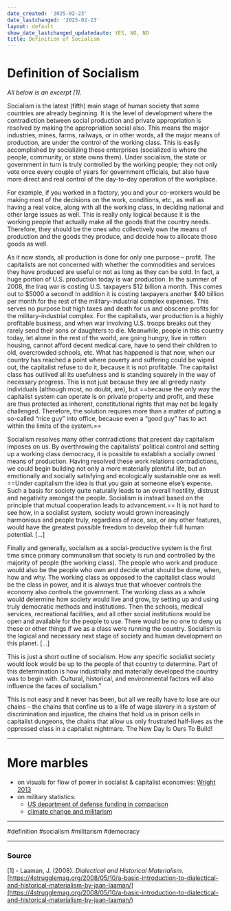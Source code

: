 ```yaml
---
date_created: '2025-02-23'
date_lastchanged: '2025-02-23'
layout: default
show_date_lastchanged_updatedauto: YES, NO, NO
title: Definition of Socialism
---
```

# Definition of Socialism  

*All below is an excerpt [1].*

Socialism is the latest (fifth) main stage of human society that some countries are already beginning. It is the level of development where the contradiction between social production and private appropriation is resolved by making the appropriation social also. This means the major industries, mines, farms, railways, or in other words, all the major means of production, are under the control of the working class. This is easily accomplished by socializing these enterprises (socialized is where the people, community, or state owns them). Under socialism, the state or government in turn is truly controlled by the working people; they not only vote once every couple of years for government officials, but also have more direct and real control of the day-to-day operation of the workplace.  

For example, if you worked in a factory, you and your co-workers would be making most of the decisions on the work, conditions, etc., as well as having a real voice, along with all the working class, in deciding national and other large issues as well. This is really only logical because it is the working people that actually make all the goods that the country needs. Therefore, they should be the ones who collectively own the means of production and the goods they produce, and decide how to allocate those goods as well.

As it now stands, all production is done for only one purpose – profit. The capitalists are not concerned with whether the commodities and services they have produced are useful or not as long as they can be sold. In fact, a huge portion of U.S. production today is war production. In the summer of 2008, the Iraq war is costing U.S. taxpayers $12 billion a month. This comes out to $5000 a second! In addition it is costing taxpayers another $40 billion per month for the rest of the military-industrial complex expenses. This serves no purpose but high taxes and death for us and obscene profits for the military-industrial complex. For the capitalists, war production is a highly profitable business, and when war involving U.S. troops breaks out they rarely send their sons or daughters to die. Meanwhile, people in this country today, let alone in the rest of the world, are going hungry, live in rotten housing, cannot afford decent medical care, have to send their children to old, overcrowded schools, etc. What has happened is that now, when our country has reached a point where poverty and suffering could be wiped out, the capitalist refuse to do it, because it is not profitable. The capitalist class has outlived all its usefulness and is standing squarely in the way of necessary progress. This is not just because they are all greedy nasty individuals (although most, no doubt, are), but ==because the only way the capitalist system can operate is on private property and profit, and these are thus protected as inherent, constitutional rights that may not be legally challenged. Therefore, the solution requires more than a matter of putting a so-called “nice guy” into office, because even a “good guy” has to act within the limits of the system.==

Socialism resolves many other contradictions that present day capitalism imposes on us. By overthrowing the capitalists’ political control and setting up a working class democracy, it is possible to establish a socially owned means of production. Having resolved these work relations contradictions, we could begin building not only a more materially plentiful life, but an emotionally and socially satisfying and ecologically sustainable one as well. ==Under capitalism the idea is that you gain at someone else’s expense. Such a basis for society quite naturally leads to an overall hostility, distrust and negativity amongst the people. Socialism is instead based on the principle that mutual cooperation leads to advancement.== It is not hard to see how, in a socialist system, society would grown increasingly harmonious and people truly, regardless of race, sex, or any other features, would have the greatest possible freedom to develop their full human potential. [...]

Finally and generally, socialism as a social-productive system is the first time since primary communalism that society is run and controlled by the majority of people (the working class). The people who work and produce would also be the people who own and decide what should be done, when, how and why. The working class as opposed to the capitalist class would be the class in power, and it is always true that whoever controls the economy also controls the government. The working class as a whole would determine how society would live and grow, by setting up and using truly democratic methods and institutions. Then the schools, medical services, recreational facilities, and all other social institutions would be open and available for the people to use. There would be no one to deny us these or other things if we as a class were running the country. Socialism is the logical and necessary next stage of society and human development on this planet. [...]

This is just a short outline of socialism. How any specific socialist society would look would be up to the people of that country to determine. Part of this determination is how industrially and materially developed the country was to begin with. Cultural, historical, and environmental factors will also influence the faces of socialism.”

This is not easy and it never has been, but all we really have to lose are our chains – the chains that confine us to a life of wage slavery in a system of discrimination and injustice, the chains that hold us in prison cells in capitalist dungeons, the chains that allow us only frustrated half-lives as the oppressed class in a capitalist nightmare. The New Day Is Ours To Build!

---
# More marbles

- on visuals for flow of power in socialist & capitalist economies: [Wright 2013](POWER-ECONOMY-A.md)
- on military statistics:
	- [US department of defense funding in comparison](MILIT-A.md)
	- [climate change and militarism](MILIT-B.md)


---

#definition #socialism #militarism #democracy

---

### Source

[1] - Laaman, J. (2008). _Dialectical and Historical Materialism_. [https://4strugglemag.org/2008/05/10/a-basic-introduction-to-dialectical-and-historical-materialism-by-jaan-laaman/](https://4strugglemag.org/2008/05/10/a-basic-introduction-to-dialectical-and-historical-materialism-by-jaan-laaman/)